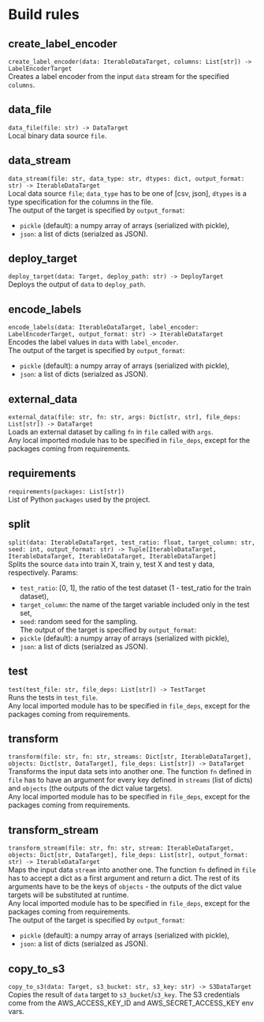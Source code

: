 # Build rules

## create_label_encoder
`create_label_encoder(data: IterableDataTarget, columns: List[str]) -> LabelEncoderTarget`<br/>
Creates a label encoder from the input `data` stream for the specified `columns`.<br>

## data_file
`data_file(file: str) -> DataTarget`<br/>
Local binary data source `file`.<br>

## data_stream
`data_stream(file: str, data_type: str, dtypes: dict, output_format: str) -> IterableDataTarget`<br/>
Local data source `file`; `data_type` has to be one of [csv, json], `dtypes` is a type specification for the columns in the file.<br>
The output of the target is specified by `output_format`:<br>
 * `pickle` (default): a numpy array of arrays (serialized with pickle),<br>
 * `json`: a list of dicts (serialzed as JSON).<br>

## deploy_target
`deploy_target(data: Target, deploy_path: str) -> DeployTarget`<br/>
Deploys the output of `data` to `deploy_path`.<br>

## encode_labels
`encode_labels(data: IterableDataTarget, label_encoder: LabelEncoderTarget, output_format: str) -> IterableDataTarget`<br/>
Encodes the label values in `data` with `label_encoder`.<br>
The output of the target is specified by `output_format`:<br>
 * `pickle` (default): a numpy array of arrays (serialized with pickle),<br>
 * `json`: a list of dicts (serialzed as JSON).<br>

## external_data
`external_data(file: str, fn: str, args: Dict[str, str], file_deps: List[str]) -> DataTarget`<br/>
Loads an external dataset by calling `fn` in `file` called with `args`.<br>
Any local imported module has to be specified in `file_deps`, except for the packages coming from requirements.<br>

## requirements
`requirements(packages: List[str])`<br/>
List of Python `packages` used by the project.<br>

## split
`split(data: IterableDataTarget, test_ratio: float, target_column: str, seed: int, output_format: str) -> Tuple[IterableDataTarget, IterableDataTarget, IterableDataTarget, IterableDataTarget]`<br/>
Splits the source `data` into train X, train y, test X and test y data, respectively. Params:<br>
 * `test_ratio`: [0, 1], the ratio of the test dataset (1 - test_ratio for the train dataset),<br>
 * `target_column`: the name of the target variable included only in the test set,<br>
 * `seed`: random seed for the sampling.<br>
The output of the target is specified by `output_format`:<br>
 * `pickle` (default): a numpy array of arrays (serialized with pickle),<br>
 * `json`: a list of dicts (serialzed as JSON).<br>

## test
`test(test_file: str, file_deps: List[str]) -> TestTarget`<br/>
Runs the tests in `test_file`.<br>
Any local imported module has to be specified in `file_deps`, except for the packages coming from requirements.<br>

## transform
`transform(file: str, fn: str, streams: Dict[str, IterableDataTarget], objects: Dict[str, DataTarget], file_deps: List[str]) -> DataTarget`<br/>
Transforms the input data sets into another one. The function `fn` defined in `file` has to have an argument for every key defined in `streams` (list of dicts) and `objects` (the outputs of the dict value targets).<br>
Any local imported module has to be specified in `file_deps`, except for the packages coming from requirements.<br>

## transform_stream
`transform_stream(file: str, fn: str, stream: IterableDataTarget, objects: Dict[str, DataTarget], file_deps: List[str], output_format: str) -> IterableDataTarget`<br/>
Maps the input data `stream` into another one. The function `fn` defined in `file` has to accept a dict as a first argument and return a dict. The rest of its arguments have to be the keys of `objects` - the outputs of the dict value targets will be substituted at runtime.<br>
Any local imported module has to be specified in `file_deps`, except for the packages coming from requirements.<br>
The output of the target is specified by `output_format`:<br>
 * `pickle` (default): a numpy array of arrays (serialized with pickle),<br>
 * `json`: a list of dicts (serialzed as JSON).<br>

## copy_to_s3
`copy_to_s3(data: Target, s3_bucket: str, s3_key: str) -> S3DataTarget`<br/>
Copies the result of `data` target to `s3_bucket`/`s3_key`. The S3 credentials come from the AWS_ACCESS_KEY_ID and AWS_SECRET_ACCESS_KEY env vars.<br>

